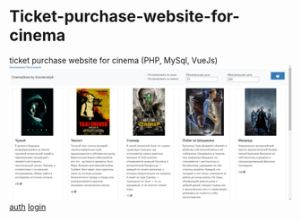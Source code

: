 # Ticket-purchase-website-for-cinema
ticket purchase website for cinema (PHP, MySql, VueJs)
![home-page](image/screen1.jpg)
[auth](image/auth.jpg)
[login](image/login.jpg)

